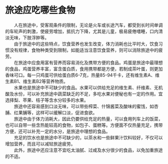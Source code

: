 # 旅途应吃哪些食物  

&emsp;&emsp;人在旅途中，受客观条件的限制，无论是火车或长途汽车，都受到长时间单调的车轮声的刺激，使疲劳增加，抵抗力下降，尤其是儿童，极易疲倦嗜睡，口内清淡无味，下肢浮肿等。  
&emsp;&emsp;由于旅途中的这些特点，饮食营养也发生改变，体力消耗也比平时大，饮食习惯没有规律，食物种类受到限制，如能适当注意饮食营养，则可以消除旅途中的疲劳。  
&emsp;&emsp;在旅途中应食用富有营养而容易消化及携带方便的食品。鸡蛋是旅途中最理想的食品，鸡蛋营养丰富，富含蛋白质，食用携带都是方便，若制成茶叶蛋，则更加香味可口。每一只鸡蛋可供给蛋白质6-7克，热量85-94千卡，还有维生素A、维生素B1、维生素B2等营养物质。  
&emsp;&emsp;水果也是旅途中不可缺少的食品。水果可以供给充足的维生素、纤维素、无机酸及水份，可以补充旅途中蔬菜缺乏的不足，多吃水果对便秘也有一定的作用。宜选择梨、苹果、桔子等含水分较多的水果。  
&emsp;&emsp;旅途中还容易感到口淡无味，可以带些榨菜、什锦酱菜及酸味的蜜饯，如杏脯、红果脯等，这样可以缓解口淡，促进食欲。  
&emsp;&emsp;旅途中由于体力消耗大，因此仍要供给充足的热量，可以食用列车上的饭菜，也可以自带一些含热能较高的食物，如包子、蛋糕等。方便面不仅热量充足，携带方便，还可以补充一定的水分，是旅途中理想的食品。  
&emsp;&emsp;充足的饮水也是旅途中不可缺少的，以茶水和一些鲜果汁饮料较好，不仅可以增加营养，而且可以减轻旅途疲劳。  
&emsp;&emsp;此外，旅途中还应注意不宜吃太油腻、过咸及水分很少的食品，以免加重旅途的不适。  